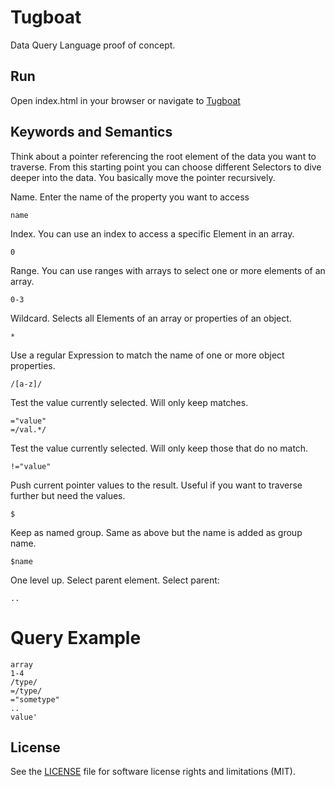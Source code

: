 # Tugboat
Data Query Language proof of concept.

## Run
Open index.html in your browser or navigate to [Tugboat](https://rnd7.github.io/tugboat/)

## Keywords and Semantics
Think about a pointer referencing the root element of the data you want to traverse. From this starting point you can choose different Selectors to dive deeper into the data. You basically move the pointer recursively.

Name. Enter the name of the property you want to access
```
name
```

Index. You can use an index to access a specific Element in an array.
```
0
```

Range. You can use ranges with arrays to select one or more elements of an array.
```
0-3
```

Wildcard. Selects all Elements of an array or properties of an object.
```
*
```

Use a regular Expression to match the name of one or more object properties.
```
/[a-z]/
```

Test the value currently selected. Will only keep matches.
```
="value"
=/val.*/
```

Test the value currently selected. Will only keep those that do no match.
```
!="value"
```

Push current pointer values to the result. Useful if you want to traverse further but need the values.
```
$
```

Keep as named group. Same as above but the name is added as group name.
```
$name
```

One level up. Select parent element.
Select parent:
```
..
```

# Query Example
```
array
1-4
/type/
=/type/
="sometype"
..
value'
```

## License
See the [LICENSE](https://github.com/rnd7/tugboat/tree/master/LICENSE.md) file for software license rights and limitations (MIT).
